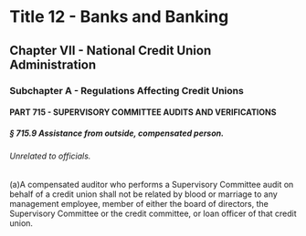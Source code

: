 
# Title 12 - Banks and Banking
## Chapter VII - National Credit Union Administration
### Subchapter A - Regulations Affecting Credit Unions
#### PART 715 - SUPERVISORY COMMITTEE AUDITS AND VERIFICATIONS
##### § 715.9 Assistance from outside, compensated person.
###### Unrelated to officials.

(a)A compensated auditor who performs a Supervisory Committee audit on behalf of a credit union shall not be related by blood or marriage to any management employee, member of either the board of directors, the Supervisory Committee or the credit committee, or loan officer of that credit union.
